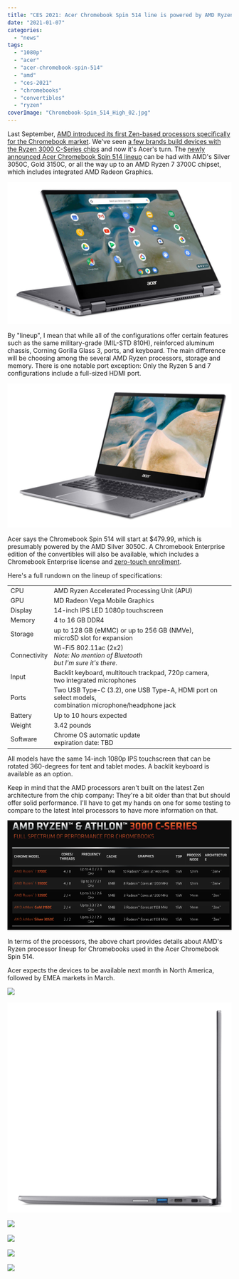 ```yaml
---
title: "CES 2021: Acer Chromebook Spin 514 line is powered by AMD Ryzen processors"
date: "2021-01-07"
categories: 
  - "news"
tags: 
  - "1080p"
  - "acer"
  - "acer-chromebook-spin-514"
  - "amd"
  - "ces-2021"
  - "chromebooks"
  - "convertibles"
  - "ryzen"
coverImage: "Chromebook-Spin_514_High_02.jpg"
---
```


Last September, [AMD introduced its first Zen-based processors specifically for the Chromebook market](https://www.amd.com/en/press-releases/2020-09-22-amd-launches-first-zen-based-chromebook-mobile-processors-for-faster-web). We've seen [a few brands build devices with the Ryzen 3000 C-Series chips](https://www.aboutchromebooks.com/news/hp-pro-c645-chromebook-enterprise-amd-athlon-3000-c-series-ryzen/) and now it's Acer's turn. The [newly announced Acer Chromebook Spin 514 lineup](https://news.acer.com/acer-unveils-chromebook-spin-514-its-first-chromebook-with-amd-ryzen-mobile-processors-and-amd-radeon-graphics) can be had with AMD's Silver 3050C, Gold 3150C, or all the way up to an AMD Ryzen 7 3700C chipset, which includes integrated AMD Radeon Graphics.

![](images/Acer-Chromebook-Spin-514_CP514-1H_WP-chrome_presentation-mode_right-facing-1024x648.jpg)

By "lineup", I mean that while all of the configurations offer certain features such as the same military-grade (MIL-STD 810H), reinforced aluminum chassis, Corning Gorilla Glass 3, ports, and keyboard. The main difference will be choosing among the several AMD Ryzen processors, storage and memory. There is one notable port exception: Only the Ryzen 5 and 7 configurations include a full-sized HDMI port.

![](images/Acer-Chromebook-Spin-514_CP514-1H_left-facing-1024x658.jpg)

Acer says the Chromebook Spin 514 will start at $479.99, which is presumably powered by the AMD Silver 3050C. A Chromebook Enterprise edition of the convertibles will also be available, which includes a Chromebook Enterprise license and [zero-touch enrollment](https://support.google.com/chrome/a/answer/10130175?hl=en&ref_topic=9028498).

Here's a full rundown on the lineup of specifications:

<table><tbody><tr><td>CPU</td><td>AMD Ryzen Accelerated Processing Unit (APU)</td></tr><tr><td>GPU</td><td>MD Radeon Vega Mobile Graphics</td></tr><tr><td>Display</td><td>14-inch IPS LED 1080p touchscreen</td></tr><tr><td>Memory</td><td>4 to 16 GB DDR4</td></tr><tr><td>Storage</td><td>up to 128 GB (eMMC) or up to 256 GB (NMVe),<br>microSD slot for expansion</td></tr><tr><td>Connectivity</td><td>Wi-Fi5 802.11ac (2x2)<br><em>Note: No mention of Bluetooth<br>but I'm sure it's there.</em></td></tr><tr><td>Input</td><td>Backlit keyboard, multitouch trackpad, 720p camera,<br>two integrated microphones</td></tr><tr><td>Ports</td><td>Two USB Type-C (3.2), one USB Type-A, HDMI port on select models,<br>combination microphone/headphone jack</td></tr><tr><td>Battery</td><td>Up to 10 hours expected</td></tr><tr><td>Weight</td><td>3.42 pounds</td></tr><tr><td>Software</td><td>Chrome OS automatic update<br>expiration date: TBD</td></tr></tbody></table>

All models have the same 14-inch 1080p IPS touchscreen that can be rotated 360-degrees for tent and tablet modes. A backlit keyboard is available as an option.

Keep in mind that the AMD processors aren't built on the latest Zen architecture from the chip company: They're a bit older than that but should offer solid performance. I'll have to get my hands on one for some testing to compare to the latest Intel processors to have more information on that.

![](images/05YLn0v8wBJ1TSLhAXt601c-5.fit_lim.size_960x.png)

In terms of the processors, the above chart provides details about AMD's Ryzen processor lineup for Chromebooks used in the Acer Chromebook Spin 514.

Acer expects the devices to be available next month in North America, followed by EMEA markets in March.

![](images/Acer-Chromebook-Spin-514_CP514-1H_presentation-left-facing.jpg)

![](images/Acer-Chromebook-Spin-514_CP514-1H_rear-left-facing.jpg)

![](images/Acer-Chromebook-Spin-514_CP514-1H_WP-chrome_front-facing.jpg)

![](images/Acer-Chromebook-Spin-514_CP514-1H_WP-chrome_presentation-mode_left-facing.jpg)

![](images/Acer-Chromebook-Spin-514_CP514-1H_WP-chrome_right-facing.jpg)

![](https://i0.wp.com/www.aboutchromebooks.com/wp-content/uploads/2021/01/Acer-Chromebook-Spin-514_CP514-1H_WP-chrome_tent-mode_left-facing.jpg?ssl=1)
